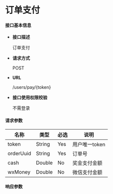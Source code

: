 # 订单支付

#### **接口基本信息**

* **接口描述**

  订单支付

* **请求方式**

  POST

* **URL**

  /users/pay/{token}

* **接口使用权限校验**

  不需登录

#### **请求参数**

| 名称 | 类型 | 必选 | 说明 |
| --- | --- | --- | --- |
| token | String | Yes | 用户唯一token |
| orderUuid | String | Yes | 订单号 |
| cash | Double | No | 奖金支付金额 |
| wxMoney | Double | No | 微信支付金额 |

#### **响应参数**

